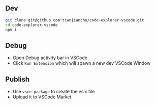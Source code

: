 ## Dev

```bash
git clone git@github.com:tianjianchn/code-explorer-vscode.git
cd code-explorer-vscode
npm i
```

## Debug

- Open Debug activity bar in VSCode
- Click `Run Extension` which will spawn a new dev VSCode Window

## Publish

- Use `vsce package` to create the vsix file
- Upload it to VSCode Market
